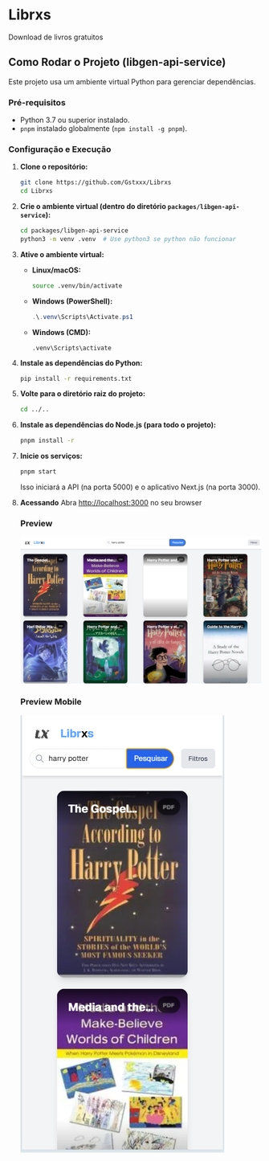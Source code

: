 # Librxs

Download de livros gratuitos

## Como Rodar o Projeto (libgen-api-service)

Este projeto usa um ambiente virtual Python para gerenciar dependências.

### Pré-requisitos

*   Python 3.7 ou superior instalado.
*   `pnpm` instalado globalmente (`npm install -g pnpm`).

### Configuração e Execução

1.  **Clone o repositório:**

    ```bash
    git clone https://github.com/Gstxxx/Librxs
    cd Librxs
    ```


2.  **Crie o ambiente virtual (dentro do diretório `packages/libgen-api-service`):**

    ```bash
    cd packages/libgen-api-service
    python3 -m venv .venv  # Use python3 se python não funcionar
    ```

3.  **Ative o ambiente virtual:**

    *   **Linux/macOS:**

        ```bash
        source .venv/bin/activate
        ```

    *   **Windows (PowerShell):**

        ```powershell
        .\.venv\Scripts\Activate.ps1
        ```
    * **Windows (CMD):**
        ```
        .venv\Scripts\activate
        ```

4.  **Instale as dependências do Python:**

    ```bash
    pip install -r requirements.txt
    ```

5.  **Volte para o diretório raiz do projeto:**

    ```bash
    cd ../..
    ```

6.  **Instale as dependências do Node.js (para todo o projeto):**

    ```bash
    pnpm install -r
    ```

7.  **Inicie os serviços:**

    ```bash
    pnpm start
    ```

    Isso iniciará a API (na porta 5000) e o aplicativo Next.js (na porta 3000).

8.  **Acessando**
    Abra [http://localhost:3000](http://localhost:3000) no seu browser


    ### Preview

    ![Preview](./preview.png)   

    ### Preview Mobile
    ![Preview](./preview_mobile.png)
